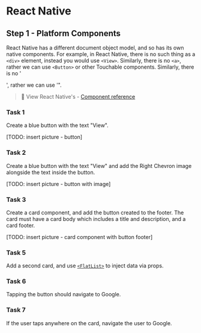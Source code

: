 # React Native

## Step 1 - Platform Components

React Native has a different document object model, and so has its own native components. For example, in React Native, there is no such thing as a `<div>` element, instead you would use `<View>`. Similarly, there is no `<a>`, rather we can use `<Button>` or other Touchable components. Similarly, there is no '<p>', rather we can use '<Text>".

> 📘 View React Native's - [Component reference](https://reactnative.dev/docs/components-and-apis)

### Task 1

Create a blue button with the text "View".

[TODO: insert picture - button]

### Task 2

Create a blue button with the text "View" and add the Right Chevron image alongside the text inside the button.

[TODO: insert picture - button with image]

### Task 3

Create a card component, and add the button created to the footer. The card must have a card body which includes a title and description, and a card footer.

[TODO: insert picture - card component with button footer]

### Task 5

Add a second card, and use [`<FlatList>`](https://reactnative.dev/docs/flatlist) to inject data via props.

### Task 6

Tapping the button should navigate to Google.

### Task 7

If the user taps anywhere on the card, navigate the user to Google.
